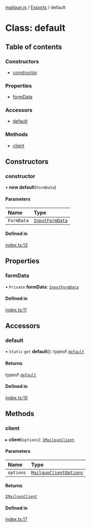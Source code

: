 [mailgun.js](../README.md) / [Exports](../modules.md) / default

# Class: default

## Table of contents

### Constructors

- [constructor](default.md#constructor)

### Properties

- [formData](default.md#formdata)

### Accessors

- [default](default.md#default)

### Methods

- [client](default.md#client)

## Constructors

### constructor

• **new default**(`FormData`)

#### Parameters

| Name | Type |
| :------ | :------ |
| `FormData` | [`InputFormData`](../modules.md#inputformdata) |

#### Defined in

[index.ts:13](https://github.com/mailgun/mailgun.js/blob/558a508/lib/index.ts#L13)

## Properties

### formData

• `Private` **formData**: [`InputFormData`](../modules.md#inputformdata)

#### Defined in

[index.ts:11](https://github.com/mailgun/mailgun.js/blob/558a508/lib/index.ts#L11)

## Accessors

### default

• `Static` `get` **default**(): typeof [`default`](default.md)

#### Returns

typeof [`default`](default.md)

#### Defined in

[index.ts:10](https://github.com/mailgun/mailgun.js/blob/558a508/lib/index.ts#L10)

## Methods

### client

▸ **client**(`options`): [`IMailgunClient`](../interfaces/Interfaces.IMailgunClient.md)

#### Parameters

| Name | Type |
| :------ | :------ |
| `options` | [`MailgunClientOptions`](../modules.md#mailgunclientoptions) |

#### Returns

[`IMailgunClient`](../interfaces/Interfaces.IMailgunClient.md)

#### Defined in

[index.ts:17](https://github.com/mailgun/mailgun.js/blob/558a508/lib/index.ts#L17)
